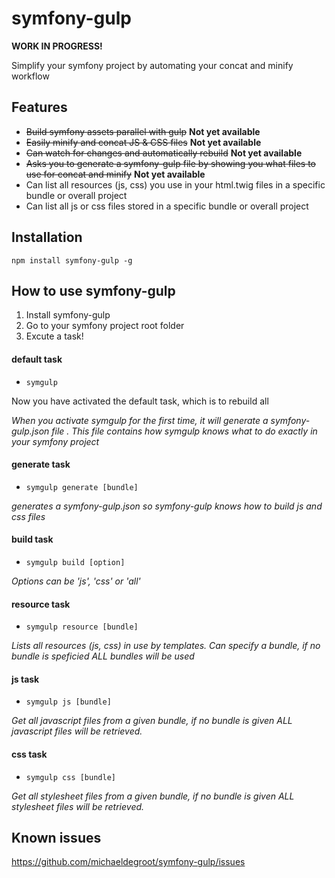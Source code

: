 # symfony-gulp

**WORK IN PROGRESS!**

Simplify your symfony project by automating your concat and minify workflow

## Features

 -  ~~Build symfony assets parallel with gulp~~ **Not yet available**
 -  ~~Easily minify and concat JS & CSS files~~ **Not yet available**
 -  ~~Can watch for changes and automatically rebuild~~ **Not yet available**
 -  ~~Asks you to generate a symfony-gulp file by showing you what files to use for concat and minify~~ **Not yet available**
 -  Can list all resources (js, css) you use in your html.twig files in a specific bundle or overall project
 -  Can list all js or css files stored in a specific bundle or overall project

## Installation

`npm install symfony-gulp -g`

## How to use symfony-gulp

1. Install symfony-gulp
2. Go to your symfony project root folder
3. Excute a task!



#### default task

- `symgulp`

Now you have activated the default task, which is to rebuild all

*When you activate symgulp for the first time, it will generate a symfony-gulp.json file*
*. This file contains how symgulp knows what to do exactly in your symfony project*

#### generate task

 - `symgulp generate [bundle]`

*generates a symfony-gulp.json so symfony-gulp knows how to build js and css files*

#### build task

 - `symgulp build [option]`

*Options can be 'js', 'css' or 'all'*

#### resource task

 - `symgulp resource [bundle]`

*Lists all resources (js, css) in use by templates.*
*Can specify a bundle, if no bundle is speficied ALL bundles will be used*

#### js task

 - `symgulp js [bundle]`

*Get all javascript files from a given bundle, if no bundle is given ALL javascript files will be retrieved.*

#### css task

 - `symgulp css [bundle]`

*Get all stylesheet files from a given bundle, if no bundle is given ALL stylesheet files will be retrieved.*

## Known issues
https://github.com/michaeldegroot/symfony-gulp/issues
